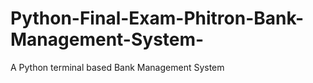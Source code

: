 # Python-Final-Exam-Phitron-Bank-Management-System-
A Python terminal based Bank Management System 
